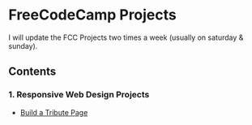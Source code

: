# FreeCodeCamp Projects

I will update the FCC Projects two times a week (usually on saturday & sunday).

## Contents
### 1. Responsive Web Design Projects
- [Build a Tribute Page](https://github.com/azisak/fcc-projects/tree/master/Responsive_Web_Design_Projects/tribute-page)